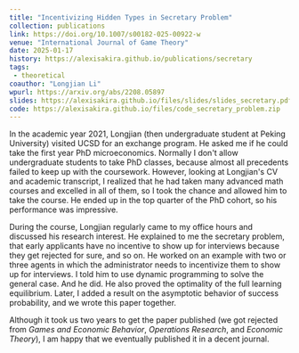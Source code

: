 ```yaml
---
title: "Incentivizing Hidden Types in Secretary Problem"
collection: publications
link: https://doi.org/10.1007/s00182-025-00922-w
venue: "International Journal of Game Theory"
date: 2025-01-17
history: https://alexisakira.github.io/publications/secretary
tags:
 - theoretical
coauthor: "Longjian Li"
wpurl: https://arxiv.org/abs/2208.05897
slides: https://alexisakira.github.io/files/slides/slides_secretary.pdf
code: https://alexisakira.github.io/files/code_secretary_problem.zip
---
```


In the academic year 2021, Longjian (then undergraduate student at Peking University) visited UCSD for an exchange program. He asked me if he could take the first year PhD microeconomics. Normally I don't allow undergraduate students to take PhD classes, because almost all precedents failed to keep up with the coursework. However, looking at Longjian's CV and academic transcript, I realized that he had taken many advanced math courses and excelled in all of them, so I took the chance and allowed him to take the course. He ended up in the top quarter of the PhD cohort, so his performance was impressive.

During the course, Longjian regularly came to my office hours and discussed his research interest. He explained to me the secretary problem, that early applicants have no incentive to show up for interviews because they get rejected for sure, and so on. He worked on an example with two or three agents in which the administrator needs to incentivize them to show up for interviews. I told him to use dynamic programming to solve the general case. And he did. He also proved the optimality of the full learning equilibrium. Later, I added a result on the asymptotic behavior of success probability, and we wrote this paper together.

Although it took us two years to get the paper published (we got rejected from _Games and Economic Behavior_, _Operations Research_, and _Economic Theory_), I am happy that we eventually published it in a decent journal.